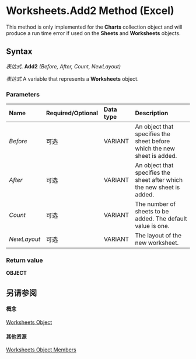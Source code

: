 
# Worksheets.Add2 Method (Excel)

This method is only implemented for the  **Charts** collection object and will produce a run time error if used on the **Sheets** and **Worksheets** objects.


## Syntax

 _表达式_. **Add2** _(Before,_ _After,_ _Count,_ _NewLayout)_

 _表达式_ A variable that represents a **Worksheets** object.


### Parameters



|**Name**|**Required/Optional**|**Data type**|**Description**|
|:-----|:-----|:-----|:-----|
| _Before_|可选|VARIANT|An object that specifies the sheet before which the new sheet is added.|
| _After_|可选|VARIANT|An object that specifies the sheet after which the new sheet is added.|
| _Count_|可选|VARIANT|The number of sheets to be added. The default value is one.|
| _NewLayout_|可选|VARIANT|The layout of the new worksheet.|

### Return value

 **OBJECT**


## 另请参阅


#### 概念


[Worksheets Object](5ec467a6-97e3-98d7-0b14-845d20c15910.md)
#### 其他资源


[Worksheets Object Members](http://msdn.microsoft.com/library/3e43b0e8-d34b-2e55-7a88-36bfe99af55e%28Office.15%29.aspx)